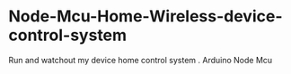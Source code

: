 # Node-Mcu-Home-Wireless-device-control-system
Run and watchout my device home control system . Arduino  Node Mcu
